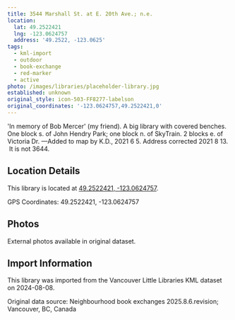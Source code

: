 ```yaml
---
title: 3544 Marshall St. at E. 20th Ave.; n.e.
location:
  lat: 49.2522421
  lng: -123.0624757
  address: '49.2522, -123.0625'
tags:
  - kml-import
  - outdoor
  - book-exchange
  - red-marker
  - active
photo: /images/libraries/placeholder-library.jpg
established: unknown
original_style: icon-503-FF8277-labelson
original_coordinates: '-123.0624757,49.2522421,0'
---
```

'In memory of Bob Mercer' (my friend).
A big library with covered benches.
One block s. of John Hendry Park;
one block n. of SkyTrain.
2 blocks e. of Victoria Dr.
—Added to map by K.D., 2021 6 5.
Address corrected 2021 8 13.  It is not 3644.

## Location Details

This library is located at [49.2522421, -123.0624757](https://www.google.com/maps?q=49.2522421,-123.0624757).

GPS Coordinates: 49.2522421, -123.0624757

## Photos

External photos available in original dataset.

## Import Information

This library was imported from the Vancouver Little Libraries KML dataset on 2024-08-08.

Original data source: Neighbourhood book exchanges 2025.8.6.revision; Vancouver, BC, Canada
